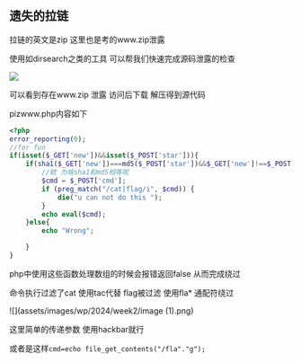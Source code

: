 ## 遗失的拉链

拉链的英文是zip 这里也是考的www.zip泄露

使用如dirsearch之类的工具 可以帮我们快速完成源码泄露的检查

![](assets/images/wp/2024/week2/image.png)

可以看到存在www.zip 泄露 访问后下载 解压得到源代码

pizwww.php内容如下

```PHP
<?php
error_reporting(0);
//for fun
if(isset($_GET['new'])&&isset($_POST['star'])){
    if(sha1($_GET['new'])===md5($_POST['star'])&&$_GET['new']!==$_POST['star']){
        //欸 为啥sha1和md5相等呢
        $cmd = $_POST['cmd'];
        if (preg_match("/cat|flag/i", $cmd)) {
            die("u can not do this ");
        }
        echo eval($cmd);
    }else{
        echo "Wrong";

    } 
}
```

php中使用这些函数处理数组的时候会报错返回false 从而完成绕过 

命令执行过滤了cat 使用tac代替 flag被过滤 使用fla* 通配符绕过 

![](assets/images/wp/2024/week2/image (1).png)

这里简单的传递参数 使用hackbar就行

或者是这样`cmd=echo file_get_contents("/fla"."g");`